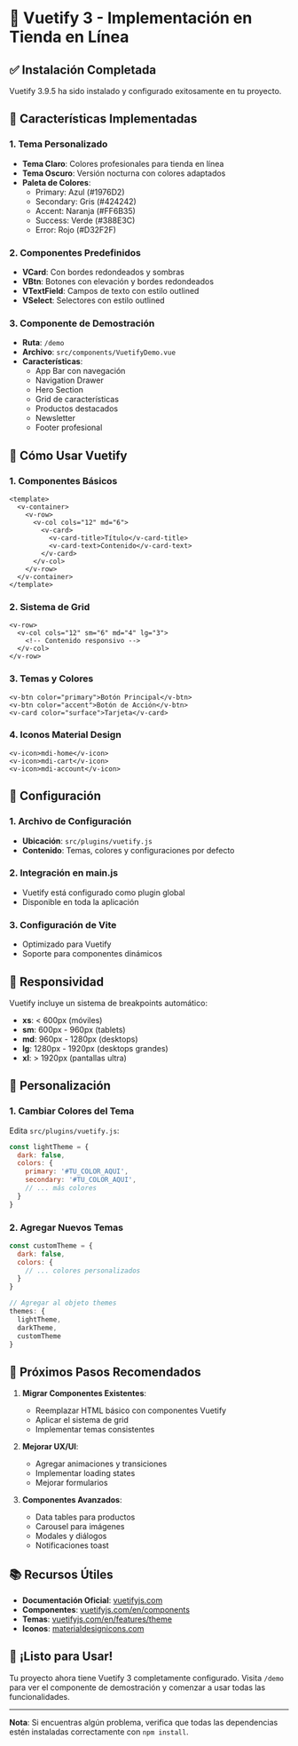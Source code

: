 # 🎨 Vuetify 3 - Implementación en Tienda en Línea

## ✅ Instalación Completada

Vuetify 3.9.5 ha sido instalado y configurado exitosamente en tu proyecto.

## 🚀 Características Implementadas

### 1. **Tema Personalizado**
- **Tema Claro**: Colores profesionales para tienda en línea
- **Tema Oscuro**: Versión nocturna con colores adaptados
- **Paleta de Colores**:
  - Primary: Azul (#1976D2)
  - Secondary: Gris (#424242)
  - Accent: Naranja (#FF6B35)
  - Success: Verde (#388E3C)
  - Error: Rojo (#D32F2F)

### 2. **Componentes Predefinidos**
- **VCard**: Con bordes redondeados y sombras
- **VBtn**: Botones con elevación y bordes redondeados
- **VTextField**: Campos de texto con estilo outlined
- **VSelect**: Selectores con estilo outlined

### 3. **Componente de Demostración**
- **Ruta**: `/demo`
- **Archivo**: `src/components/VuetifyDemo.vue`
- **Características**:
  - App Bar con navegación
  - Navigation Drawer
  - Hero Section
  - Grid de características
  - Productos destacados
  - Newsletter
  - Footer profesional

## 🎯 Cómo Usar Vuetify

### 1. **Componentes Básicos**
```vue
<template>
  <v-container>
    <v-row>
      <v-col cols="12" md="6">
        <v-card>
          <v-card-title>Título</v-card-title>
          <v-card-text>Contenido</v-card-text>
        </v-card>
      </v-col>
    </v-row>
  </v-container>
</template>
```

### 2. **Sistema de Grid**
```vue
<v-row>
  <v-col cols="12" sm="6" md="4" lg="3">
    <!-- Contenido responsivo -->
  </v-col>
</v-row>
```

### 3. **Temas y Colores**
```vue
<v-btn color="primary">Botón Principal</v-btn>
<v-btn color="accent">Botón de Acción</v-btn>
<v-card color="surface">Tarjeta</v-card>
```

### 4. **Iconos Material Design**
```vue
<v-icon>mdi-home</v-icon>
<v-icon>mdi-cart</v-icon>
<v-icon>mdi-account</v-icon>
```

## 🔧 Configuración

### 1. **Archivo de Configuración**
- **Ubicación**: `src/plugins/vuetify.js`
- **Contenido**: Temas, colores y configuraciones por defecto

### 2. **Integración en main.js**
- Vuetify está configurado como plugin global
- Disponible en toda la aplicación

### 3. **Configuración de Vite**
- Optimizado para Vuetify
- Soporte para componentes dinámicos

## 📱 Responsividad

Vuetify incluye un sistema de breakpoints automático:
- **xs**: < 600px (móviles)
- **sm**: 600px - 960px (tablets)
- **md**: 960px - 1280px (desktops)
- **lg**: 1280px - 1920px (desktops grandes)
- **xl**: > 1920px (pantallas ultra)

## 🎨 Personalización

### 1. **Cambiar Colores del Tema**
Edita `src/plugins/vuetify.js`:
```javascript
const lightTheme = {
  dark: false,
  colors: {
    primary: '#TU_COLOR_AQUI',
    secondary: '#TU_COLOR_AQUI',
    // ... más colores
  }
}
```

### 2. **Agregar Nuevos Temas**
```javascript
const customTheme = {
  dark: false,
  colors: {
    // ... colores personalizados
  }
}

// Agregar al objeto themes
themes: {
  lightTheme,
  darkTheme,
  customTheme
}
```

## 🚀 Próximos Pasos Recomendados

1. **Migrar Componentes Existentes**:
   - Reemplazar HTML básico con componentes Vuetify
   - Aplicar el sistema de grid
   - Implementar temas consistentes

2. **Mejorar UX/UI**:
   - Agregar animaciones y transiciones
   - Implementar loading states
   - Mejorar formularios

3. **Componentes Avanzados**:
   - Data tables para productos
   - Carousel para imágenes
   - Modales y diálogos
   - Notificaciones toast

## 📚 Recursos Útiles

- **Documentación Oficial**: [vuetifyjs.com](https://vuetifyjs.com)
- **Componentes**: [vuetifyjs.com/en/components](https://vuetifyjs.com/en/components)
- **Temas**: [vuetifyjs.com/en/features/theme](https://vuetifyjs.com/en/features/theme)
- **Iconos**: [materialdesignicons.com](https://materialdesignicons.com)

## 🎉 ¡Listo para Usar!

Tu proyecto ahora tiene Vuetify 3 completamente configurado. Visita `/demo` para ver el componente de demostración y comenzar a usar todas las funcionalidades.

---

**Nota**: Si encuentras algún problema, verifica que todas las dependencias estén instaladas correctamente con `npm install`.
